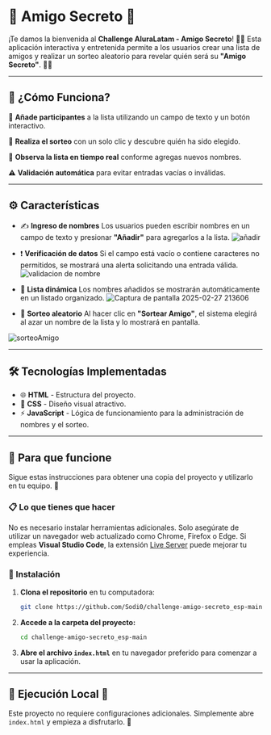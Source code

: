 # 🎊 Amigo Secreto 🎁

¡Te damos la bienvenida al **Challenge AluraLatam - Amigo Secreto**! 🎈🎉 Esta aplicación interactiva y entretenida permite a los usuarios crear una lista de amigos y realizar un sorteo aleatorio para revelar quién será su **"Amigo Secreto"**. 🤝🎩

---

## 🔎 ¿Cómo Funciona?

📝 **Añade participantes** a la lista utilizando un campo de texto y un botón interactivo.

🎲 **Realiza el sorteo** con un solo clic y descubre quién ha sido elegido.

👀 **Observa la lista en tiempo real** conforme agregas nuevos nombres.

⚠️ **Validación automática** para evitar entradas vacías o inválidas.

---

## ⚙️ Características

- ✍️ **Ingreso de nombres**
  Los usuarios pueden escribir nombres en un campo de texto y presionar **"Añadir"** para agregarlos a la lista.
![añadir](https://github.com/user-attachments/assets/da96b639-f061-46fb-aff4-4f7146631f51)

- ❗ **Verificación de datos**
  Si el campo está vacío o contiene caracteres no permitidos, se mostrará una alerta solicitando una entrada válida.
![validacion de nombre](https://github.com/user-attachments/assets/7a3609a8-2fb2-4377-82c0-4fb81880d5fd)


- 📜 **Lista dinámica**
  Los nombres añadidos se mostrarán automáticamente en un listado organizado.
![Captura de pantalla 2025-02-27 213606](https://github.com/user-attachments/assets/2ea08763-2c61-4540-92d2-403a17515a81)


- 🎯 **Sorteo aleatorio**
  Al hacer clic en **"Sortear Amigo"**, el sistema elegirá al azar un nombre de la lista y lo mostrará en pantalla.

![sorteoAmigo](https://github.com/user-attachments/assets/4af9a1d5-e59f-4541-bf61-1f2c537be78d)

---

## 🛠️ Tecnologías Implementadas

- 🌐 **HTML** - Estructura del proyecto.
- 🎨 **CSS** - Diseño visual atractivo.
- ⚡ **JavaScript** - Lógica de funcionamiento para la administración de nombres y el sorteo.

---

## 🚀 Para que funcione

Sigue estas instrucciones para obtener una copia del proyecto y utilizarlo en tu equipo. 🏡

### 📋 Lo que tienes que hacer

No es necesario instalar herramientas adicionales. Solo asegúrate de utilizar un navegador web actualizado como Chrome, Firefox o Edge. Si empleas **Visual Studio Code**, la extensión [Live Server](https://marketplace.visualstudio.com/items?itemName=ritwickdey.LiveServer) puede mejorar tu experiencia.

### 🔧 Instalación

1. **Clona el repositorio** en tu computadora:
    ```bash
    git clone https://github.com/Sodi0/challenge-amigo-secreto_esp-main.git
    ```

2. **Accede a la carpeta del proyecto:**
    ```bash
    cd challenge-amigo-secreto_esp-main
    ```

3. **Abre el archivo `index.html`** en tu navegador preferido para comenzar a usar la aplicación.

---

## 🚀 Ejecución Local 🎯

Este proyecto no requiere configuraciones adicionales. Simplemente abre `index.html` y empieza a disfrutarlo. 🎊

